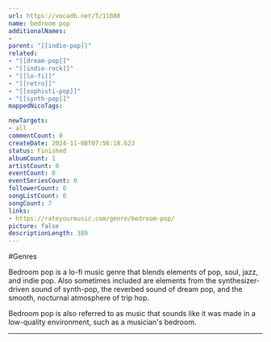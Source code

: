 ```yaml
---
url: https://vocadb.net/T/11080
name: bedroom pop
additionalNames: 
- 
parent: "[[indie-pop]]"
related:
- "[[dream-pop]]"
- "[[indie-rock]]"
- "[[lo-fi]]"
- "[[retro]]"
- "[[sophisti-pop]]"
- "[[synth-pop]]"
mappedNicoTags:

newTargets:
- all
commentCount: 0
createDate: 2024-11-08T07:56:18.623
status: Finished
albumCount: 1
artistCount: 0
eventCount: 0
eventSeriesCount: 0
followerCount: 0
songListCount: 0
songCount: 7
links: 
- https://rateyourmusic.com/genre/bedroom-pop/
picture: false
descriptionLength: 389
---
```


#Genres

Bedroom pop is a lo-fi music genre that blends elements of pop, soul, jazz, and indie pop. Also sometimes included are elements from the synthesizer-driven sound of synth-pop, the reverbed sound of dream pop, and the smooth, nocturnal atmosphere of trip hop.

Bedroom pop is also referred to as music that sounds like it was made in a low-quality environment, such as a musician's bedroom.

---

